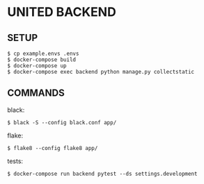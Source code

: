 UNITED BACKEND
==============


SETUP
-----

    $ cp example.envs .envs
    $ docker-compose build
    $ docker-compose up
    $ docker-compose exec backend python manage.py collectstatic


COMMANDS
--------

black:
    
    $ black -S --config black.conf app/

flake:

    $ flake8 --config flake8 app/

tests:

    $ docker-compose run backend pytest --ds settings.development
